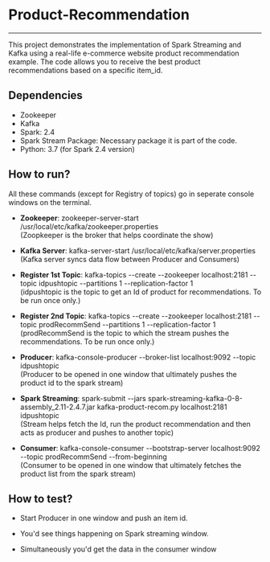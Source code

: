 # Product-Recommendation
---
This project demonstrates the implementation of Spark Streaming and Kafka using a real-life e-commerce website product recommendation example. The code allows you to receive the best product recommendations based on a specific item_id.
## Dependencies

- Zookeeper
- Kafka
- Spark: 2.4
- Spark Stream Package: Necessary package it is part of the code.
- Python: 3.7 (for Spark 2.4 version)
## How to run?
All these commands (except for Registry of topics) go in seperate console windows on the terminal.

- **Zookeeper**: zookeeper-server-start /usr/local/etc/kafka/zookeeper.properties <br/>
(Zoopkeeper is the broker that helps coordinate the show)

- **Kafka Server**: kafka-server-start /usr/local/etc/kafka/server.properties <br/>
(Kafka server syncs data flow between Producer and Consumers)

- **Register 1st Topic**: kafka-topics --create --zookeeper localhost:2181 --topic idpushtopic --partitions 1 --replication-factor 1 <br/>
(idpushtopic is the topic to get an Id of product for recommendations. To be run once only.)

- **Register 2nd Topic**: kafka-topics --create --zookeeper localhost:2181 --topic prodRecommSend --partitions 1 --replication-factor 1 <br/>
(prodRecommSend is the topic to which the stream pushes the recommendations. To be run once only.)

- **Producer**: kafka-console-producer --broker-list localhost:9092 --topic idpushtopic <br/>
(Producer to be opened in one window that ultimately pushes the product id to the spark stream)

- **Spark Streaming**: spark-submit --jars spark-streaming-kafka-0-8-assembly_2.11-2.4.7.jar kafka-product-recom.py localhost:2181 idpushtopic <br/>
(Stream helps fetch the Id, run the product recommendation and then acts as producer and pushes to another topic)

- **Consumer**: kafka-console-consumer --bootstrap-server localhost:9092 --topic prodRecommSend --from-beginning <br/>
(Consumer to be opened in one window that ultimately fetches the product list from the spark stream)
## How to test?

- Start Producer in one window and push an item id.

- You'd see things happening on Spark streaming window. <br/>

- Simultaneously you'd get the data in the consumer window <br/>
